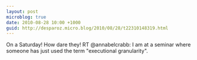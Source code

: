 ```yaml
---
layout: post
microblog: true
date: 2010-08-28 10:00 +1000
guid: http://desparoz.micro.blog/2010/08/28/t22310148319.html
---
```

On a Saturday! How dare they! RT @annabelcrabb: I am at a seminar where someone has just used the term "executional granularity".
